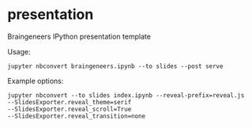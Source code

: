 # presentation
Braingeneers IPython presentation template

Usage:

```
jupyter nbconvert braingeneers.ipynb --to slides --post serve
```

Example options:

```
jupyter nbconvert --to slides index.ipynb --reveal-prefix=reveal.js 
--SlidesExporter.reveal_theme=serif 
--SlidesExporter.reveal_scroll=True 
--SlidesExporter.reveal_transition=none
```
